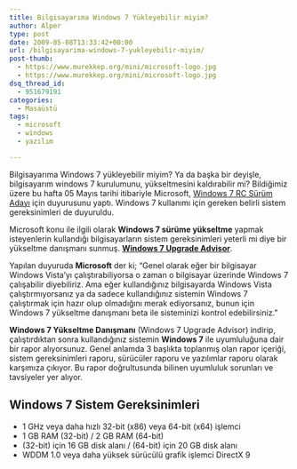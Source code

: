 ```yaml
---
title: Bilgisayarıma Windows 7 Yükleyebilir miyim?
author: Alper
type: post
date: 2009-05-08T13:33:42+00:00
url: /bilgisayarima-windows-7-yukleyebilir-miyim/
post-thumb:
  - https://www.murekkep.org/mini/microsoft-logo.jpg
  - https://www.murekkep.org/mini/microsoft-logo.jpg
dsq_thread_id:
  - 951679191
categories:
  - Masaüstü
tags:
  - microsoft
  - windows
  - yazılım

---
```

Bilgisayarıma Windows 7 yükleyebilir miyim? Ya da başka bir deyişle, bilgisayarım windows 7 kurulumunu, yükseltmesini kaldırabilir mi? Bildiğimiz üzere bu hafta 05 Mayıs tarihi itibariyle Microsoft, [Windows 7 RC Sürüm Adayı][1] için duyurusunu yaptı. Windows 7 kullanımı için gereken belirli sistem gereksinimleri de duyuruldu. 

Microsoft konu ile ilgili olarak **Windows 7 sürüme yükseltme** yapmak isteyenlerin kullandığı bilgisayarların sistem gereksinimleri yeterli mi diye bir yükseltme danışmanı sunmuş. **<a href="http://www.microsoft.com/windows/windows-7/upgrade-advisor.aspx" target="_blank" class="broken_link">Windows 7 Upgrade Advisor</a>**.

Yapılan duyuruda **Microsoft** der ki; &#8220;Genel olarak eğer bir bilgisayar Windows Vista&#8217;yı çalıştırabiliyorsa o zaman o bilgisayar üzerinde Windows 7 çalışabilir diyebiliriz. Ama eğer kullandığınız bilgisayarda Windows Vista çalıştırmıyorsanız ya da sadece kullandığınız sistemin Windows 7 çalıştırmak için hazır olup olmadığını merak ediyorsanız, bunun için Windows 7 yükseltme danışmanı beta ile sisteminizi kontrol edebilirsiniz.&#8221;

**Windows 7 Yükseltme Danışmanı** (Windows 7 Upgrade Advisor) indirip, çalıştırdıktan sonra kullandığınız sistemin **Windows 7** ile uyumluluğuna dair bir rapor alıyorsunuz. Genel anlamda 3 başlıkta toplanmış olan rapor içeriği, sistem gereksinimleri raporu, sürücüler raporu ve yazılımlar raporu olarak karşımıza çıkıyor. Bu rapor doğrultusunda bilinen uyumluluk sorunları ve tavsiyeler yer alıyor. 

## Windows 7 Sistem Gereksinimleri

  * 1 GHz veya daha hızlı 32-bit (x86) veya 64-bit (x64) işlemci
  * 1 GB RAM (32-bit) / 2 GB RAM (64-bit)
  * (32-bit) için 16 GB disk alanı / (64-bit) için 20 GB disk alanı
  * WDDM 1.0 veya daha yüksek sürücülü grafik işlemci DirectX 9

 [1]: https://www.murekkep.org/windows-7-rc-surum-adayi-2263
